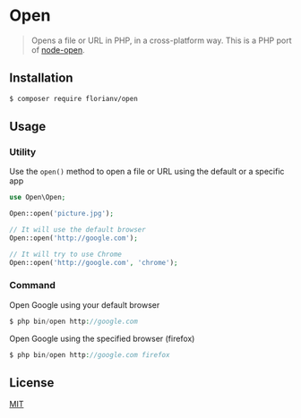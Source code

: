 # Open

> Opens a file or URL in PHP, in a cross-platform way. This is a PHP port of [node-open](https://github.com/pwnall/node-open).

## Installation

```bash
$ composer require florianv/open
```

## Usage

### Utility

Use the `open()` method to open a file or URL using the default or a specific app

```php
use Open\Open;

Open::open('picture.jpg');

// It will use the default browser
Open::open('http://google.com');

// It will try to use Chrome
Open::open('http://google.com', 'chrome');
```

### Command

Open Google using your default browser

```php
$ php bin/open http://google.com
```

Open Google using the specified browser (firefox)

```php
$ php bin/open http://google.com firefox
```

## License

[MIT](https://github.com/florianv/open/blob/master/LICENSE)

[version-url]: https://packagist.org/packages/florianv/open
[version-image]: http://img.shields.io/packagist/v/florianv/open.svg?style=flat
